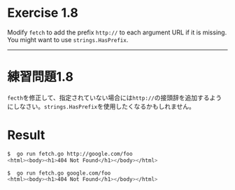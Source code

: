 # Exercise 1.8
Modify `fetch` to add the prefix `http://` to each argument URL if it is missing. You might want to use `strings.HasPrefix`.

---
# 練習問題1.8
`fecth`を修正して、指定されていない場合には`http://`の接頭辞を追加するようにしなさい。`strings.HasPrefix`を使用したくなるかもしれません。


# Result

```sh
$  go run fetch.go http://google.com/foo
<html><body><h1>404 Not Found</h1></body></html>

$  go run fetch.go google.com/foo
<html><body><h1>404 Not Found</h1></body></html>
```
